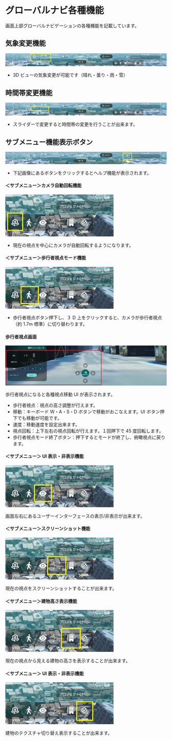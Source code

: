 # グローバルナビ各種機能

画面上部グローバルナビゲーションの各種機能を記載しています。

## 気象変更機能

![ナビゲーション](../resources/Navigation/img_navigation01.png)

- 3D ビューの気象変更が可能です（晴れ・曇り・雨・雪）

## 時間帯変更機能

![ナビゲーション](../resources/Navigation/img_navigation02.png)

- スライダーで変更すると時間帯の変更を行うことが出来ます。

## サブメニュー機能表示ボタン

![ナビゲーション](../resources/Navigation/img_navigation03.png)

- 下記画像にあるボタンをクリックするとヘルプ機能が表示されます。

#### ＜サブメニュー＞カメラ自動回転機能

![ナビゲーション](../resources/Navigation/img_navigation_help01.png)

- 現在の視点を中心にカメラが自動回転するようになります。

#### ＜サブメニュー＞歩行者視点モード機能

![ナビゲーション](../resources/Navigation/img_navigation_help02.png)

- 歩行者視点ボタン押下し、３ D 上をクリックすると、カメラが歩行者視点（約 1.7m 標準）に切り替わります。

#### 歩行者視点画面

![ナビゲーション](../resources/Navigation/img_walkmode01.png)

歩行者視点になると各種視点移動 UI が表示されます。

- 歩行者視点：視点の高さ調整が行えます。
- 移動：キーボード W・A・S・D ボタンで移動がおこなえます。UI ボタン押下でも移動が可能です。
- 速度：移動速度を設定出来ます。
- 視点回転：上下左右の視点回転が行えます。１回押下で 45 度回転します。
- 歩行者視点モード終了ボタン：押下するとモードが終了し、俯瞰視点に戻ります。

#### ＜サブメニュー＞ UI 表示・非表示機能

![ナビゲーション](../resources/Navigation/img_navigation_help03.png)

画面左右にあるユーザーインターフェースの表示/非表示が出来ます。

#### ＜サブメニュー＞スクリーンショット機能

![ナビゲーション](../resources/Navigation/img_navigation_help04.png)

現在の視点をスクリーンショットすることが出来ます。

#### ＜サブメニュー＞建物高さ表示機能

![ナビゲーション](../resources/Navigation/img_navigation_help05.png)

現在の視点から見える建物の高さを表示することが出来ます。

#### ＜サブメニュー＞ UI 表示・非表示機能

![ナビゲーション](../resources/Navigation/img_navigation_help06.png)

建物のテクスチャ切り替え表示することが出来ます。

